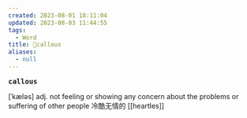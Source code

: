 ```yaml
---
created: 2023-08-01 18:11:04
updated: 2023-08-03 11:44:55
tags:
  - Word
title: 📖callous
aliases:
  - null
---
```


<pre><strong>callous</strong></pre>
[ˈkæləs]
adj. not feeling or showing any concern about the problems or suffering of other people 冷酷⽆情的
[[heartles]]
